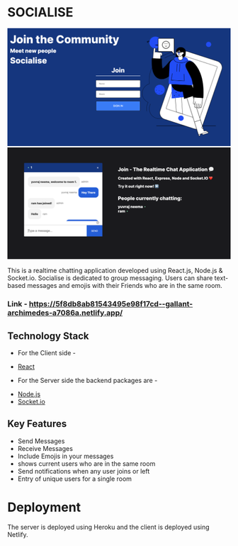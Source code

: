 # SOCIALISE

![REALTIMECHATAPP](https://github.com/Maximizer03/REALTIME-CHAT-APP/blob/master/src/Screenshot%202021-07-19%20at%206.01.42%20PM.png)
![REALTIMECHATAPP](https://github.com/Maximizer03/REALTIME-CHAT-APP/blob/master/src/Screenshot%202021-07-19%20at%205.53.42%20PM.png)

This is a realtime chatting application developed using
React.js, Node.js & Socket.io. Socialise is dedicated to 
group messaging. Users can share text-based messages and
emojis with their Friends who are in the same room.

### Link - https://5f8db8ab81543495e98f17cd--gallant-archimedes-a7086a.netlify.app/

## Technology Stack

* For the Client side - 
- [React](https://reactjs.org/)
* For the Server side the backend packages are -
- [Node.js](https://nodejs.org/en/)
- [Socket.io](https://socket.io/)

## Key Features

- Send Messages
- Receive Messages
- Include Emojis in your messages
- shows current users who are in the same room 
- Send notifications when any user joins or left
- Entry of unique users for a single room

# Deployment
The server is deployed using Heroku and the client is deployed using Netlify.
